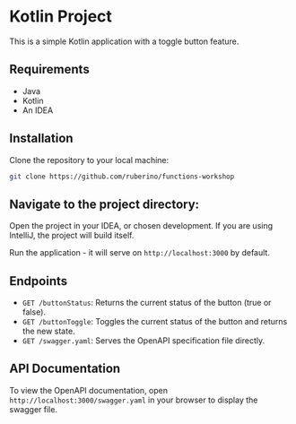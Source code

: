 # Kotlin Project

This is a simple Kotlin application with a toggle button feature.

## Requirements

- Java
- Kotlin
- An IDEA

## Installation

Clone the repository to your local machine:

```sh
git clone https://github.com/ruberino/functions-workshop
```

## Navigate to the project directory:

Open the project in your IDEA, or chosen development. If you are using IntelliJ, the project will build itself.

Run the application - it will serve on `http://localhost:3000` by default.

## Endpoints

- `GET /buttonStatus`: Returns the current status of the button (true or false).
- `GET /buttonToggle`: Toggles the current status of the button and returns the new state.
- `GET /swagger.yaml`: Serves the OpenAPI specification file directly.

## API Documentation

To view the OpenAPI documentation, open `http://localhost:3000/swagger.yaml` in your browser to display the swagger file.
